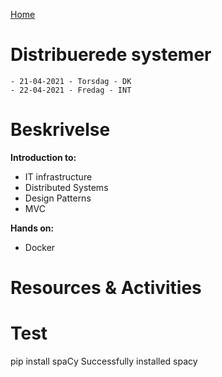 [Home](modul-4-2.md)
# Distribuerede systemer
    - 21-04-2021 - Torsdag - DK
    - 22-04-2021 - Fredag - INT


# Beskrivelse
**Introduction to:**

- IT infrastructure
- Distributed Systems
- Design Patterns
- MVC

**Hands on:**
- Docker



# Resources & Activities

# Test

<div id="termynal" data-termynal>
    <span data-ty="input">pip install spaCy</span>
    <span data-ty="progress"></span>
    <span data-ty>Successfully installed spacy</span>
</div>

<script src="termynal.js" data-termynal-container="#termynal"></script>